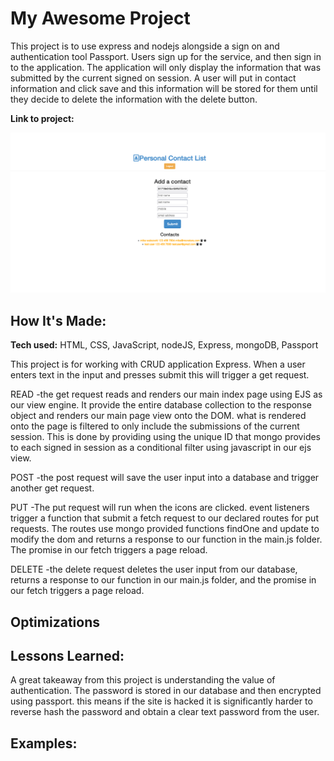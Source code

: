# My Awesome Project
This project is to use express and nodejs alongside a sign on and authentication tool Passport. Users sign up for the service, and then sign in to the application. The application will only display the information that was submitted by the current signed on session. A user will put in contact information and click save and this information will be stored for them until they decide to delete the information with the delete button. 

**Link to project:**

<img src="images/live_screenshot.png">


## How It's Made:

**Tech used:** HTML, CSS, JavaScript, nodeJS, Express, mongoDB, Passport

This project is for working with CRUD application Express. When a user enters text in the input and presses submit this will trigger a get request. 

READ
-the get request reads and renders our main index page using EJS as our view engine. It provide the entire database collection to the response object and renders our main page view onto the DOM. what is rendered onto the page is filtered to only include the submissions of the current session. This is done by providing using the unique ID that mongo provides to each signed in session as a conditional filter using javascript in our ejs view.

POST
-the post request will save the user input into a database and trigger another get request.

PUT
-The put request will run when the icons are clicked. event listeners trigger a function that submit a fetch request to our declared routes for put requests. The routes use mongo provided functions findOne and update to modify the dom and returns a response to our function in the main.js folder. The promise in our fetch triggers a page reload.   

DELETE
-the delete request deletes the user input from  our database, returns a response to our function in our main.js folder, and the promise in our fetch triggers a page reload.  

## Optimizations



## Lessons Learned:

A great takeaway from this project is understanding the value of authentication. The password is stored in our database and then encrypted using passport. this means if the site is hacked it is significantly harder to reverse hash the password and obtain a clear text password from the user.
## Examples:




